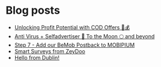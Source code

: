 # Blog posts
<!-- BLOG-POST-LIST:START -->
- [Unlocking Profit Potential with COD Offers 🚀💰](https://afflift.com/f/threads/unlocking-profit-potential-with-cod-offers-%F0%9F%9A%80%F0%9F%92%B0.10673/)
- [Anti Virus + Selfadvertiser 🚀 To the Moon 🌕 and beyond](https://afflift.com/f/threads/anti-virus-selfadvertiser-%F0%9F%9A%80-to-the-moon-%F0%9F%8C%95-and-beyond.10682/)
- [Step 7 - Add our BeMob Postback to MOBIPIUM](https://afflift.com/f/threads/step-7-add-our-bemob-postback-to-mobipium.2944/)
- [Smart Surveys from ZeyDoo](https://afflift.com/f/threads/smart-surveys-from-zeydoo.10505/)
- [Hello from Dublin!](https://afflift.com/f/threads/hello-from-dublin.10718/)
<!-- BLOG-POST-LIST:END -->
